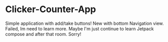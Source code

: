 # Clicker-Counter-App
Simple application with add/take buttons! 
New with bottom Navigation view.
Failed, Im need to learn more. 
Maybe I'm just continue to learn Jetpack compose and after that room. Sorry!

